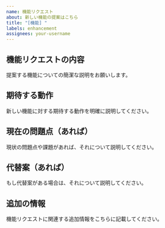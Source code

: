 ```yaml
---
name: 機能リクエスト
about: 新しい機能の提案はこちら
title: "[機能] "
labels: enhancement
assignees: your-username
---
```


## 機能リクエストの内容

提案する機能についての簡潔な説明をお願いします。

## 期待する動作

新しい機能に対する期待する動作を明確に説明してください。

## 現在の問題点（あれば）

現状の問題点や課題があれば、それについて説明してください。

## 代替案（あれば）

もし代替案がある場合は、それについて説明してください。

## 追加の情報

機能リクエストに関連する追加情報をこちらに記載してください。